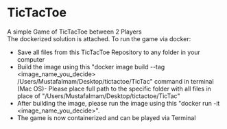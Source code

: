 # TicTacToe
A simple Game of TicTacToe between 2 Players <br>
The dockerized solution is attached.
To run the game via docker:
- Save all files from this TicTacToe Repository to any folder in your computer 
- Build the image using this "docker image build --tag <image_name_you_decide> /Users/MustafaImam/Desktop/tictactoe/TicTac" command in terminal (Mac OS)- Please place full path to the specific folder with all files in place of "/Users/MustafaImam/Desktop/tictactoe/TicTac"
- After building the image, please run the image using this "docker run -it <image_name_you_decide>".
- The game is now containerized and can be played via Terminal 
